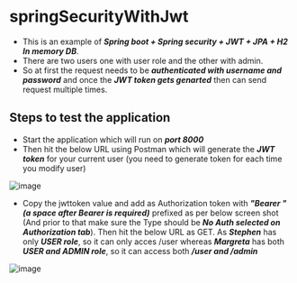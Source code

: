 # springSecurityWithJwt

- This is an example of ***Spring boot + Spring security + JWT + JPA + H2 In memory DB***. 
- There are two users one with user role and the other with admin.
- So at first the request needs to be ***authenticated with username and password*** and once the ***JWT token gets genarted*** then can send request multiple times.

## Steps to test the application

- Start the application which will run on ***port 8000***
- Then hit the below URL using Postman which will generate the ***JWT token*** for your current user (you need to generate token for each time you modify user)

![image](https://user-images.githubusercontent.com/64692097/83951124-04851480-a84d-11ea-972c-358cac2b150b.png)

- Copy the jwttoken value and add as Authorization token with ***"Bearer "(a space after Bearer is required)*** prefixed as per below screen shot (And prior to that make sure the Type should be ***No Auth selected on Authorization tab***). Then hit the below URL as GET. As ***Stephen*** has only ***USER role***, so it can only acces /user whereas ***Margreta*** has both ***USER and ADMIN role***, so it can access both ***/user and /admin***

![image](https://user-images.githubusercontent.com/64692097/83951388-d4d70c00-a84e-11ea-91cf-4e38b819428e.png)

